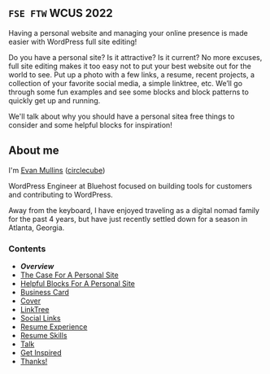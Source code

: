 ## `FSE FTW` WCUS 2022

Having a personal website and managing your online presence is made easier with WordPress full site editing!

Do you have a personal site? Is it attractive? Is it current? No more excuses, full site editing makes it too easy not to put your best website out for the world to see. Put up a photo with a few links, a resume, recent projects, a collection of your favorite social media, a simple linktree, etc. We’ll go through some fun examples and see some blocks and block patterns to quickly get up and running.

We'll talk about why you should have a personal sitea free things to consider and some helpful blocks for inspiration!
## About me

I'm [Evan Mullins](https://evanmullins.com) ([circlecube](https://circlecube.com))

WordPress Engineer at Bluehost focused on building tools for customers and contributing to WordPress.

Away from the keyboard, I have enjoyed traveling as a digital nomad family for the past 4 years, but have just recently settled down for a season in Atlanta, Georgia.

### Contents
- ***Overview***
- [The Case For A Personal Site](case-for-personal-site.md)
- [Helpful Blocks For A Personal Site](helpful-blocks.md)
 - [Business Card](business-card-block.md)
 - [Cover](cover-block.md)
 - [LinkTree](linktree-block.md)
 - [Social Links](social-links-block.md)
 - [Resume Experience](resume-experience-job-block.md)
 - [Resume Skills](resume-skills-block.md)
 - [Talk](talk-block.md)
- [Get Inspired](insipration.md)
- [Thanks!](thanks.md)